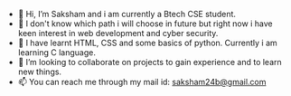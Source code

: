 - 👋 Hi, I’m Saksham and i am currently a Btech CSE student.
- 👀 I don't know which path i will choose in future but right now i have keen interest in web development and cyber security.
- 🌱 I have learnt HTML, CSS and some basics of python. Currently i am learning C language.
- 💞️ I’m looking to collaborate on projects to gain experience and to learn new things.
- 📫 You can reach me through my mail id: saksham24b@gmail.com

<!---
saksham24b/saksham24b is a ✨ special ✨ repository because its `README.md` (this file) appears on your GitHub profile.
You can click the Preview link to take a look at your changes.
--->
